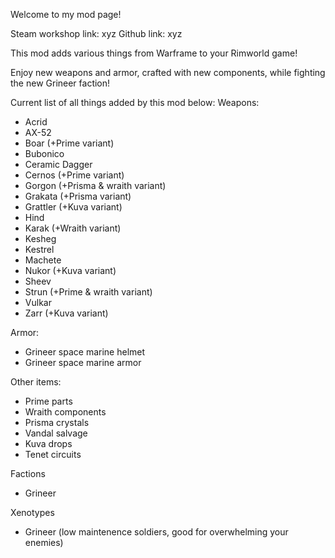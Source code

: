 Welcome to my mod page!

Steam workshop link: xyz
Github link: xyz

This mod adds various things from Warframe to your Rimworld game!

Enjoy new weapons and armor, crafted with new components, while fighting the new Grineer faction!

Current list of all things added by this mod below:
Weapons:
- Acrid
- AX-52
- Boar (+Prime variant)
- Bubonico
- Ceramic Dagger
- Cernos (+Prime variant)
- Gorgon (+Prisma & wraith variant)
- Grakata (+Prisma variant)
- Grattler (+Kuva variant)
- Hind
- Karak (+Wraith variant)
- Kesheg
- Kestrel
- Machete
- Nukor (+Kuva variant)
- Sheev
- Strun (+Prime & wraith variant)
- Vulkar
- Zarr (+Kuva variant)

Armor:
- Grineer space marine helmet
- Grineer space marine armor

Other items:
- Prime parts
- Wraith components
- Prisma crystals
- Vandal salvage
- Kuva drops
- Tenet circuits

Factions
- Grineer

Xenotypes
- Grineer (low maintenence soldiers, good for overwhelming your enemies)
